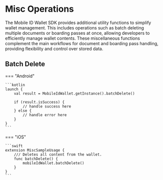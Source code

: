 # Misc Operations

The Mobile ID Wallet SDK provides additional utility functions to simplify wallet management. This includes operations such as batch deleting multiple documents or boarding passes at once, allowing developers to efficiently manage wallet contents. These miscellaneous functions complement the main workflows for document and boarding pass handling, providing flexibility and control over stored data.
	
## Batch Delete

=== "Android"

    ```kotlin
	launch {
        val result = MobileIdWallet.getInstance().batchDelete()

        if (result.isSuccess) {
            // handle success here
        } else {
            // handle error here
        }
    }
    ```

=== "iOS"

    ```swift
	extension MiscSampleUsage {
	    /// Deletes all content from the wallet.
	    func batchDelete() {
	        mobileIdWallet.batchDelete()
	    }
	}
	```

